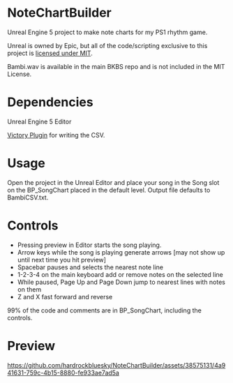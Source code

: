 # NoteChartBuilder

Unreal Engine 5 project to make note charts for my PS1 rhythm game.

Unreal is owned by Epic, but all of the code/scripting exclusive to this project is [licensed under MIT](License.txt).

Bambi.wav is available in the main BKBS repo and is not included in the MIT License.

# Dependencies
Unreal Engine 5 Editor

[Victory Plugin](https://github.com/EverNewJoy/VictoryPlugin) for writing the CSV.

# Usage
Open the project in the Unreal Editor and place your song in the Song slot on the BP_SongChart placed in the default level. Output file defaults to BambiCSV.txt.

# Controls
* Pressing preview in Editor starts the song playing.
* Arrow keys while the song is playing generate arrows [may not show up until next time you hit preview]
* Spacebar pauses and selects the nearest note line
* 1-2-3-4 on the main keyboard add or remove notes on the selected line
* While paused, Page Up and Page Down jump to nearest lines with notes on them
* Z and X fast forward and reverse

99% of the code and comments are in BP_SongChart, including the controls.

# Preview

https://github.com/hardrockbluesky/NoteChartBuilder/assets/38575131/4a941631-759c-4b15-8880-fe933ae7ad5a

